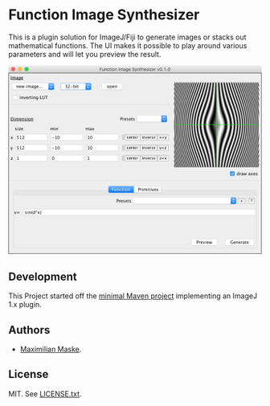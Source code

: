 # Function Image Synthesizer
This is a plugin solution for ImageJ/Fiji to generate images or stacks out mathematical functions. The UI makes it possible to play around various parameters and will let you preview the result.

![GUI Screenshot](https://github.com/IamMM/Image_Synthesizer/blob/master/screenshot.jpg)

## Development
This Project started off the [minimal Maven project](https://github.com/imagej/minimal-ij1-plugin) implementing an ImageJ 1.x plugin.

## Authors

- [Maximilian Maske](mailto:m.maske@posteo.de).

## License

MIT. See [LICENSE.txt](LICENSE.txt).
